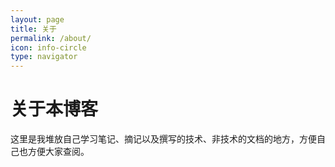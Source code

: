 ```yaml
---
layout: page
title: 关于
permalink: /about/
icon: info-circle
type: navigator
---
```


# 关于本博客

这里是我堆放自己学习笔记、摘记以及撰写的技术、非技术的文档的地方，方便自己也方便大家查阅。